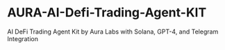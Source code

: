 # AURA-AI-Defi-Trading-Agent-KIT
AI DeFi Trading Agent Kit by Aura Labs with Solana, GPT-4, and Telegram Integration
